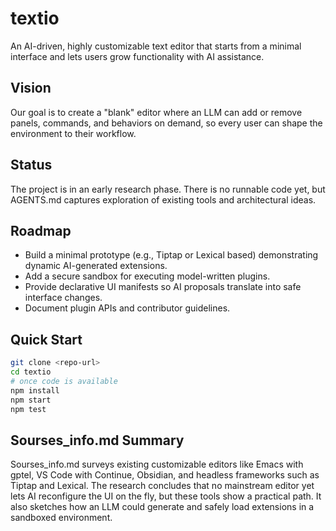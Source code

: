 # textio

An AI-driven, highly customizable text editor that starts from a minimal interface and lets users grow functionality with AI assistance.

## Vision
Our goal is to create a "blank" editor where an LLM can add or remove panels, commands, and behaviors on demand, so every user can shape the environment to their workflow.

## Status
The project is in an early research phase. There is no runnable code yet, but AGENTS.md captures exploration of existing tools and architectural ideas.

## Roadmap
- Build a minimal prototype (e.g., Tiptap or Lexical based) demonstrating dynamic AI-generated extensions.
- Add a secure sandbox for executing model-written plugins.
- Provide declarative UI manifests so AI proposals translate into safe interface changes.
- Document plugin APIs and contributor guidelines.

## Quick Start
```bash
git clone <repo-url>
cd textio
# once code is available
npm install
npm start
npm test
```

## Sourses_info.md Summary
Sourses_info.md surveys existing customizable editors like Emacs with gptel, VS Code with Continue, Obsidian, and headless frameworks such as Tiptap and Lexical. The research concludes that no mainstream editor yet lets AI reconfigure the UI on the fly, but these tools show a practical path. It also sketches how an LLM could generate and safely load extensions in a sandboxed environment.
